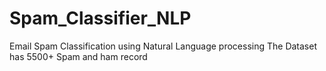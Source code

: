 # Spam_Classifier_NLP
Email Spam Classification using Natural Language processing
The Dataset has 5500+ Spam and ham record

